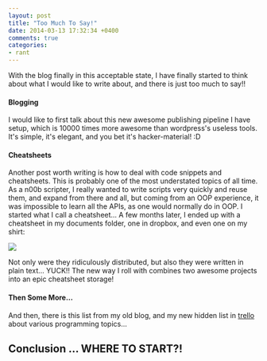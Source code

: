 ```yaml
---
layout: post
title: "Too Much To Say!"
date: 2014-03-13 17:32:34 +0400
comments: true
categories: 
- rant
---
```


With the blog finally in this acceptable state, I have finally started to think about what I would like to write about, and there is just too much to say!!

#### Blogging

I would like to first talk about this new awesome publishing pipeline I have setup, which is 10000 times more awesome than wordpress's useless tools. It's simple, it's elegant, and you bet it's hacker-material! :D

#### Cheatsheets

Another post worth writing is how to deal with code snippets and cheatsheets. This is probably one of the most understated topics of all time. As a n00b scripter, I really wanted to write scripts very quickly and reuse them, and expand from there and all, but coming from an OOP experience, it was impossible to learn all the APIs, as one would normally do in OOP. I started what I call a cheatsheet... A few months later, I ended up with a cheatsheet in my documents folder, one in dropbox, and even one on my shirt:

![](http://cdn.shopify.com/s/files/1/0149/3544/products/linux-cheat_shirt_4_1024x1024.jpg?v=1385978991)

Not only were they ridiculously distributed, but also they were written in plain text... YUCK!! The new way I roll with combines two awesome projects into an epic cheatsheet storage!

#### Then Some More...

And then, there is this list from my old blog, and my new hidden list in [trello](http://trello.com) about various programming topics...

## Conclusion ... WHERE TO START?!
